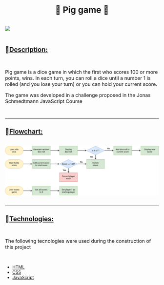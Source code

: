 <h1 align = "center" > <b>🎲 Pig game 🐖</b> </h1>
<br>
<img src = "diceGame.gif">
<br><br>

<h2>📄<u><b>Description:</b></u></h2>
<br>
<div style="font-size:16px">
    <p>Pig game is a dice game in which the first who scores 100 or more points, wins. In each turn, you can roll a dice until a number 1 is rolled (and you lose your turn) or you can hold your current score. 
    </p>
    <p>The game was developed in a challenge proposed in the Jonas Schmedtmann JavaScript Course
    </p>
</div>
<br>
<hr />
<h2>🤔<u><b>Flowchart:</b></u></h2>
<br>
<img src = "pig-game-flowchart.png" style="width:1000px">
<br><br>

<hr />
<h2>🚀<u><b>Technologies:</b></u></h2>
<br>
<p style="font-size:16px">The following tecnologies were used during the construction of this project</p>
<br>

- [HTML](https://developer.mozilla.org/en-US/docs/Web/HTML)
- [CSS](https://developer.mozilla.org/en-US/docs/Web/CSS)
- [JavaScript](https://developer.mozilla.org/en-US/docs/Web/JavaScript)
